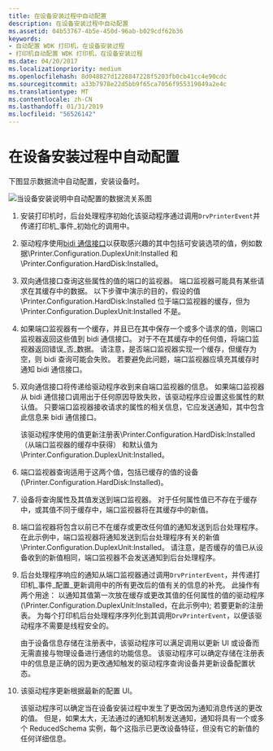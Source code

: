 ```yaml
---
title: 在设备安装过程中自动配置
description: 在设备安装过程中自动配置
ms.assetid: 04b53767-4b5e-450d-96ab-b029cdf62b36
keywords:
- 自动配置 WDK 打印机，在设备安装过程
- 打印机自动配置 WDK 打印机，在设备安装过程
ms.date: 04/20/2017
ms.localizationpriority: medium
ms.openlocfilehash: 8d048827d1228847228f5203fb0cb41cc4e90cdc
ms.sourcegitcommit: a33b7978e22d5bb9f65ca7056f955319049a2e4c
ms.translationtype: MT
ms.contentlocale: zh-CN
ms.lasthandoff: 01/31/2019
ms.locfileid: "56526142"
---
```

# <a name="autoconfiguration-during-device-installation"></a>在设备安装过程中自动配置


下图显示数据流中自动配置，安装设备时。

![当设备安装说明中自动配置的数据流关系图](images/autocfginstall.png)

1.  安装打印机时，后台处理程序初始化该驱动程序通过调用`DrvPrinterEvent`并传递打印机\_事件\_初始化的调用中。

2.  驱动程序使用[bidi 通信接口](https://msdn.microsoft.com/library/windows/hardware/ff545163)以获取感兴趣的其中包括可安装选项的值，例如数据\\Printer.Configuration.DuplexUnit:Installed 和\\Printer.Configuration.HardDisk:Installed。

3.  双向通信接口查询这些属性的值的端口的监视器。 端口监视器可能具有某些请求在其缓存中的数据。 以下步骤中演示的目的，假设的值\\Printer.Configuration.HardDisk:Installed 位于端口监视器的缓存，但为\\Printer.Configuration.DuplexUnit:Installed 不是。

4.  如果端口监视器有一个缓存，并且已在其中保存一个或多个请求的值，则端口监视器返回这些值到 bidi 通信接口。 对于不在其缓存中的任何值，将端口监视器返回错误\_否\_数据。 请注意，是否端口监视器实现一个缓存，但缓存为空，则 bidi 查询可能会失败。 若要避免此问题，端口监视器应填充其缓存时通知 bidi 通信接口。

5.  双向通信接口将传递给驱动程序收到来自端口监视器的信息。 如果端口监视器从 bidi 通信接口调用出于任何原因导致失败，该驱动程序应设置这些属性的默认值。 只要端口监视器接收请求的属性的相关信息，它应发送通知，其中包含此信息来 bidi 通信接口。

    该驱动程序使用的值更新注册表\\Printer.Configuration.HardDisk:Installed （从端口监视器的缓存中获得） 和默认值为\\Printer.Configuration.DuplexUnit:Installed。

6.  端口监视器查询适用于这两个值，包括已缓存的值的设备 (\\Printer.Configuration.HardDisk:Installed)。

7.  设备将查询属性及其值发送到端口监视器。 对于任何属性值已不存在于缓存中，或其值不同于缓存中，端口监视器将在其缓存中的新值。

8.  端口监视器将包含以前已不在缓存或更改任何值的通知发送到后台处理程序。 在此示例中，端口监视器将通知发送到后台处理程序有关的新值\\Printer.Configuration.DuplexUnit:Installed。 请注意，是否缓存的值已从设备收到的新值相同，端口监视器不会发送通知到后台处理程序。

9.  后台处理程序响应的通知从端口监视器通过调用`DrvPrinterEvent`，并传递打印机\_事件\_配置\_更新调用中的所有更改后的值有关的信息的补充。 此操作有两个用途： 以通知其值第一次放在缓存或更改其值的任何属性的值的驱动程序 (\\Printer.Configuration.DuplexUnit:Installed，在此示例中); 若要更新的注册表。 为每个打印机后台处理程序序列化到其调用`DrvPrinterEvent`，以便该驱动程序不需要是线程安全的。

    由于设备信息存储在注册表中，该驱动程序可以满足调用以更新 UI 或设备而无需直接与物理设备进行通信的功能信息。 该驱动程序可以确定存储在注册表中的信息是正确的因为更改通知触发的驱动程序查询设备并更新设备配置状态。

10. 该驱动程序更新根据最新的配置 UI。

    该驱动程序可以确定当在设备安装过程中发生了更改因为通知消息传送的更改的值。 但是，如果太大，无法通过的通知机制发送通知，通知将具有一个或多个 ReducedSchema 实例，每个这指示已更改设备特征，但没有它的新值的任何详细信息。

 

 





